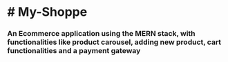 <h1># My-Shoppe</h1>
<h3>An Ecommerce application using the MERN stack, with functionalities like product carousel, adding new product, cart functionalities and a payment gateway</h3>

